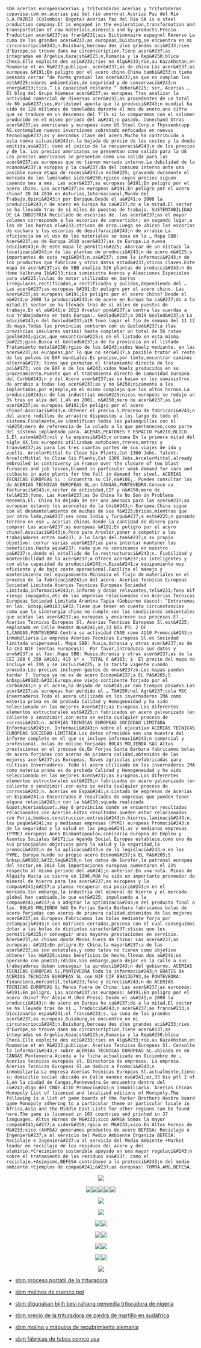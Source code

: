 
```
sbm acerías europeasacerias y trituradoras acerias y trituradoras copavisa.com.mx.acerias paz del rio amornrat.Acerias Paz del Rio S.A.PAZRIO (Colombia: Bogota) Acerias Paz del Rio SA is a steel production company.It is engaged in the exploration,transformation and transportation of raw materials,minerals and by products.Precio Traduction acer&#237;as fran&#231;ais Dictionnaire espagnol Reverso La cuna de las grandes acer&#237;as europeas,Duisburg,se encuentra en mi circunscripci&#243;n.Duisburg,berceau des plus grandes aci&#233;ries d'Europe,se trouve dans ma circonscription.Tiene acer&#237;as integradas en Argelia,Kazajst&#225;n,Rumania y la Rep&#250;blica Checa.Elle exploite des aci&#233;ries en Alg&#233;rie,au Kazakhstan,en Roumanie et en R&#233;publique. acer&#237;as de china Las acer&#237;as europeas &#191;En peligro por el acero chino.China tambi&#233;n tiene pensado cerrar “de forma gradual las acer&#237;as que no cumplan los est&#225;ndares ambientales,de seguridad y de conservaci&#243;n energ&#233;tica.” La capacidad restante “ deber&#225; ser… Acerias … El blog del Grupo Hiemesa acer&#237;as europeas Tras analizar la actividad comercial de diversas acer&#237;as procedentes de un total de 66 pa&#237;ses,Worldsteel apunta que la producci&#243;n mundial ha sido de 128 millones de toneladas durante el mes de enero,una cifra que se traduce en un descenso del 7’1% si lo comparamos con el volumen producido en el mismo periodo del a&#241;o pasado. Conecband Otras acer&#237;as americanas y europeas como US Steel Corp.o Thyssenkrupp AG.contemplan nuevas inversiones sobretodo enfocadas en nuevas tecnolog&#237;as y mercados clave del acero.Mucho ha contribuido a esta nueva situaci&#243;n,la bajada de precio de los costes y la deuda emitida,as&#237; como el inicio de la recuperaci&#243;n de los precios y de la. Los precios americanos se presentan como salida para la UE Los precios americanos se presentan como una salida para las acer&#237;as europeas que no tienen mercado interno.La debilidad de la econom&#237;a europea y la ca&#237;da del consumo interno ante una posible nueva etapa de recesi&#243;n est&#225; gravando duramente el mercado de los laminados sider&#250;rgicos cuyos precios siguen cayendo mes a mes. Las acer&#237;as europeas &#191;En peligro por el acero chino. Las acer&#237;as europeas &#191;En peligro por el acero chino? 20 04 2016 en Asturias,Internacional,Mundo del Trabajo,Opini&#243;n por Enrique.Desde el a&#241;o 2008 la producci&#243;n de acero en Europa ha ca&#237;do a la mitad.El sector se ha llevado tras de si miles de puestos de trabajo. SUSTENTABILIDAD DE LA INDUSTRIA Reciclado de escorias de. las acer&#237;as el mayor volumen corresponde a las escorias de convertidor; en segundo lugar,a las de los hornos el&#233;ctricos de arco.Luego se ubican las escorias de cuchara y las escorias de desulfuraci&#243;n de arrabio.La eficiencia en el uso de los materiales se basa en la … Mapa SBB: Acer&#237;as de Europa 2010 acer&#237;as de Europa.La nueva edici&#243;n de este mapa le permitir&#225; abarcar de un vistazo la localizaci&#243;n de las plantas de producci&#243;n de acero m&#225;s importantes de esta regi&#243;n,as&#237; como la informaci&#243;n de los productos que fabrican y otros datos estad&#237;sticos claves.Este mapa de acer&#237;as de SBB analiza 526 plantas de producci&#243;n de Home Valbruna Ib&#233;rica suministra Aceros y Aleaciones Especiales para v&#225;lvulas de motor utilizadas en barras irregulares,rectificadas,o rectificadas y pulidas,dependiendo del … Las acer&#237;as europeas &#191;En peligro por el acero chino. Las acer&#237;as europeas &#191;En peligro por el acero chino? Desde el a&#241;o 2008 la producci&#243;n de acero en Europa ha ca&#237;do a la mitad.El sector se ha llevado tras de si miles de puestos de trabajo.En el a&#241;o 2013 Arcelor pon&#237;a contra las cuerdas a sus trabajadores en toda Europa:. Geolod&#237;a 2019 Geolod&#237;a La edici&#243;n del Geolod&#237;a19 tuvo lugar el fin de semana del 11 12 de mayo.Todas las provincias contaron con su Geolod&#237;a (las provincias insulares varios) hasta completar un total de 56 rutas geol&#243;gicas,que encontrar&#225;s en el listado en esta misma p&#225;gina.Busca el Geolod&#237;a de tu provincia en el listado Tratamiento metal&#250;rgico de los &#243;xidos Waelz mediante. en las acer&#237;as europeas,por lo que no ser&#237;a posible tratar el resto de los polvos de EAF mundiales.Es preciso,por tanto,encontrar caminos alterna&#173; tivos que permitan el tratamiento directo de los pol&#173; vos de EAF o de los &#243;xidos Waelz producidos en su procesamiento.Puesto que el tratamiento directo de Comunidad Europea del Carb&#243;n y del Acero acer&#237;as se basan en los suministros de arrabio a todas las acer&#237;as y no &#250;nicamente a las implantadas,por ejemplo,en el mismo complejo que los altos hornos.La producci&#243;n de las industrias mec&#225;nicas europeas se redujo un 3% tras un alza del 1,4% en 2001. n&#250;mero de acer&#237;as Las acer&#237;as europeas &#191;En peligro por el acero chino?.Asociaci&#243;n.Obtener el precio.5.Proceso de fabricaci&#243;n del acero rodillos de arrastre dispuestos a los largo de todo el sistema.Finalmente,se identifican todas las palanquillas con el n&#250;mero de referencia de la colada a la que pertenecen,como parte del sistema implantado para. ACERAS,PEATONES Y ESPACIO P&#218;BLICO 1.El autom&#243;vil y la expansi&#243;n urbana En la primera mitad del siglo XX,los europeos utilizaban autobuses,trenes,metros y tranv&#237;as para las tres cuartas partes de sus viajes de ida y vuelta. ArcelorMittal to Close Six Plants,Cut 1300 Jobs. Talent; ArcelorMittal to Close Six Plants,Cut 1300 Jobs.ArcelorMittal,already embroiled in controversy in France over the closure of two blast furnaces and job losses,blamed in particular weak demand for cars and cutbacks in auto plants for the fall in demand for steel. ACERIAS TECNICAS EUROPEAS SL : Encuentra su CIF,n&#186;. Puedes consultar los de ACERIAS TECNICAS EUROPEAS SL,en CANGAS,PONTEVEDRA.Conoce su facturaci&#243;n,sector de actividad,CIF y n&#250;mero de tel&#233;fono. Las Acer&#237;as De China Ya No Son Un Problema Recemsa,El. China ha dejado de ser una amenaza para las acer&#237;as europeas estando los aranceles de la Uni&#243;n Europea.China sigue con el desmantelamiento de muchas de sus f&#225;bricas,mientras que por otro lado,pa&#237;ses como India y Turqu&#237;a est&#225;n ganando terreno en ese … acerias chinas donde la cantidad de dinero para comprar Las acer&#237;as europeas &#191;En peligro por el acero chino?.Asociaci&#243;n.Pero para Arcelor,poner a competir a los trabajadores entre s&#237; a lo largo del.ten&#237;a su propio objetivo: cerrar varias acer&#237;as para intentar mantener los beneficios.Hasta aqu&#237; nada que no conozcamos en nuestro pa&#237;s,donde el estallido de la.restructuraci&#243;n. Fiabilidad y mantenibilidad de la acer&#237;a Ofrece acer&#237;as inteligentes y con alta capacidad de producci&#243;n.Dise&#241;a equipamiento muy eficiente y de bajo coste operacional.Facilita el manejo y mantenimiento del equipamiento.Minimiza el flujo de materiales en el proceso de la fabricaci&#243;n del acero. Acerias Tecnicas Europeas Sociedad Limitada Acerias Tecnicas Europeas Sociedad Limitada,informaci&#243;n,informe y datos relevantes,tel&#233;fono nif riesgo impagados,etc de las empresas relacionadas con Acerias Tecnicas Europeas Sociedad Limitada Arantxa Tapia (Gobierno Vasco): “Entraremos en las. &nbsp;&#0183;&#32;Tiene que tener en cuenta circunstancias como que la siderurgia china no cumple con las condiciones ambientales que acatan las acer&#237;as europeas y encarecen sus procesos.El … Acerias Tecnicas Europeas Sl. Acerias Tecnicas Europeas Sl.est&#225; emplazada en Calle Mendez Nu&#241;ez,33 BIS PTL 2 OF 1,CANGAS,PONTEVEDRA.Centra su actividad CNAE como 4110 Promoci&#243;n inmobiliaria.La empresa Acerias Tecnicas Europeas Sl.es Sociedad limitada unipersonal. Mapa SBB: Rusia,Ucrania y otras acer&#237;as de la CEI NIF (ventas europeas):  Por favor,introduzca sus datos y env&#237;e al fax:.Mapa SBB: Rusia,Ucrania y otras acer&#237;as de la CEI 280 € 250 &#163; 415 $* x  TOTAL € &#163; $  El precio del mapa no incluye el IVA y se incluir&#225; a la tarifa vigente cuando proceda.Los precios incluyen gastos de env&#237;o.Los mapas pueden tardar 7. Europa ya no es de acero Econom&#237;a EL PA&#205;S &nbsp;&#0183;&#32;Europa,ese viejo continente forjado por el carb&#243;n y el acero,ha dejado de so&#241;ar con tiempos pasados.Las acer&#237;as europeas han perdido el … T&#250;nel Agr&#237;cola MSC Invernaderos Todo el acero utilizado en los invernaderos IMA como materia prima es de probada Calidad y Homogeneidad y ha sido seleccionado en las mejores Acer&#237;as Europeas.Los diferentes elementos estructurales est&#225;n fabricados en acero galvanizado (en caliente o sendzimir),con esto se evita cualquier proceso de corrosi&#243;n. ACERIAS TECNICAS EUROPEAS SOCIEDAD LIMITADA Informaci&#243;n. Informaci&#243;n sobre el ejecutivo ACERIAS TECNICAS EUROPEAS SOCIEDAD LIMITADA.Los datos ofrecidos son una muestra del informe completo en el que se incluye informaci&#243;n comercial y profesional. bolas de molino forjadas BOLAS MOLIENDA SAG Altas prestaciones en el proceso de,En Forjas Santa Barbara fabricamos bolas de acero forjadas con aceros de primera calidad,obtenidos de las mejores acer&#237;as Europeas. Naves agricolas prefabricadas para cultivos Invernaderos. Todo el acero utilizado en los invernaderos IMA como materia prima es de probada Calidad y Homogeneidad y ha sido seleccionado en las mejores Acer&#237;as Europeas.Los diferentes elementos estructurales est&#225;n fabricados en acero galvanizado (en caliente o sendzimir),con esto se evita cualquier proceso de corrosi&#243;n. Acerias en Espa&#241;a.Listado de empresas de Acerias en Espa&#241;a Encontrados 8 resultados de empresas que pueden tener alguna relaci&#243;n con la b&#250;squeda realizada &quot;Acerias&quot;.Hay 8 provincias donde se encuentran resultados relacionados con Acerias.Estos resultados pueden estar relacionados con Forja,bombas,construccion,extrusi&#243;n,hierros,laminaci&#243;n. las peque&#241;as y medianas empresas (PYME) europeas Promoci&#243;n de la seguridad y la salud en las peque&#241;as y medianas empresas (PYME) europeas Anna Diamantopoulou,comisaria europea de Empleo y Asuntos Sociales &#171;La Agenda Social Europea establece,como uno de sus principales objetivos para la salud y la seguridad,la promoci&#243;n de la aplicaci&#243;n de la legislaci&#243;n en las PYME, Europa hunde su propio acero Econom&#237;a EL PA&#205;S &nbsp;&#0183;&#32;Seg&#250;n los datos de Eurofer,la patronal europea del sector,en 2014 las importaciones europeas aumentaron el 22% respecto al mismo periodo del a&#241;o anterior.En una nota. Minas de Alquife Hasta su cierre en 1996,MdA ha sido un importante proveedor de mineral de hierro para las acer&#237;as europeas y la compa&#241;&#237;a planea recuperar esa posici&#243;n en el mercado.Sin embargo,la industria del mineral de hierro y el mercado global han cambiado,lo que est&#225; impulsando a la compa&#241;&#237;a a adaptar la optimizaci&#243;n del producto final a las. BOLAS MOLIENDA SAG En Forjas Santa Barbara fabricamos bolas de acero forjadas con aceros de primera calidad,obtenidos de las mejores acer&#237;as Europeas.Fabricamos las bolas mediante forja por estampaci&#243;n con matrices cerradas,proceso con el cual conseguimos dotar a las bolas de distintas caracter&#237;sticas que les permitir&#225;n conseguir unas mayores prestaciones en servicio. Acer&#237;as chinas donde Manos Fuera de China: Las acer&#237;as europeas: &#191;En peligro.En China,la mayor&#237;a de las acer&#237;as son estatales,y como tales no tienen como objetivo obtener los m&#225;ximos beneficios.De hecho,llevan dos a&#241;os operando con p&#233;rdidas.Sin embargo,para dejar en la calle a sus trabajadores deben conseguir la aprobaci&#243;n del gobierno. ACERIAS TECNICAS EUROPEAS SL,PONTEVEDRA Toda la informaci&#243;n GRATIS de ACERIAS TECNICAS EUROPEAS SL con NIF CIF B94136793,de PONTEVEDRA: financiera,mercantil,tel&#233;fono y direcci&#243;n de ACERIAS TECNICAS EUROPEAS SL Manos Fuera de China: Las acer&#237;as europeas: &#191;En peligro. Las acer&#237;as europeas: &#191;En peligro por el acero chino? Por Alejo M.(Red Press) Desde el a&#241;o 2008 la producci&#243;n de acero en Europa ha ca&#237;do a la mitad.El sector se ha llevado tras de si … Traducci&#243;n acer&#237;as franc&#233;s Diccionario espa&#241;ol franc&#233;s. La cuna de las grandes acer&#237;as europeas,Duisburg,se encuentra en mi circunscripci&#243;n.Duisburg,berceau des plus grandes aci&#233;ries d'Europe,se trouve dans ma circonscription.Tiene acer&#237;as integradas en Argelia,Kazajst&#225;n,Rumania y la Rep&#250;blica Checa.Elle exploite des aci&#233;ries en Alg&#233;rie,au Kazakhstan,en Roumanie et en R&#233;publique. Acerias Tecnicas Europeas Sl. Consulte la informaci&#243;n sobre ACERIAS TECNICAS EUROPEAS SL.ubicada en en CANGAS Pontevedra.Acceda a la ficha actualizada en Diciembre de … Acerias tecnicas europeas sl. Directorio de empresas. La empresa Acerias Tecnicas Europeas Sl.se dedica a Promoci&#243;n inmobiliaria.La empresa Acerias Tecnicas Europeas Sl.actualmente,tiene su domicilio social ubicado en Calle mendez nu&#241;ez,33 bis ptl 2 of 1,en la ciudad de Cangas,Pontevedra.Se encuentra dentro del c&#243;digo del CNAE 4110 Promoci&#243;n inmobiliaria. Acerias Chinas Monopoly List of licensed and localized editions of Monopoly.The following is a list of game boards of the Parker Brothers Hasbro board game Monopoly adhering to a particular theme or particular locale in Africa,Asia and the Middle East.Lists for other regions can be found here.The game is licensed in 103 countries and printed in 37 languages. Altos Hornos de M&#233;xico AHMSA Somos la mayor compa&#241;&#237;a sider&#250;rgica en M&#233;xico.En Altos Hornos de M&#233;xico (AHMSA) generamos productos de acero BEFESA: Reciclaje e Ingenier&#237;a al servicio del Medio Ambiente Organiza BEFESA: Reciclaje e Ingenier&#237;a al servicio del Medio Ambiente •Market leader en reciclaje de los residuos del acero y del aluminio.•Crecimiento sostenible apoyado en una mayor regulaci&#243;n sobre el tratamiento de los residuos as&#237; como el reciclaje.•Asimismo,BEFESA contribuye a la protecci&#243;n del medio ambiente.•Ejemplos de compa&#241;&#237;as europeas: TOMRA,AMG,BEFESA. 
```

<div align="center">

<a href="https://es-crusher.shibang-china.com/github&k=sbm+acer%C3%ADas+europeas"><img src="https://static.shibang-china.com/es/crusher/logo.jpg"></a>

<a href="https://es-crusher.shibang-china.com/github&k=sbm+acer%C3%ADas+europeas"><img src="https://static.shibang-china.com/es/crusher/index.jpg"></a><a href="https://es-crusher.shibang-china.com/material.htmlgithub&k=sbm+acer%C3%ADas+europeas"><img src="https://static.shibang-china.com/es/crusher/material.jpg"></a><a href="https://es-crusher.shibang-china.com/application.htmlgithub&k=sbm+acer%C3%ADas+europeas"><img src="https://static.shibang-china.com/es/crusher/application.jpg"></a><a href="https://es-crusher.shibang-china.com/aboutus.htmlgithub&k=sbm+acer%C3%ADas+europeas"><img src="https://static.shibang-china.com/es/crusher/aboutus.jpg"></a><a href="https://es-crusher.shibang-china.com/contact.htmlgithub&k=sbm+acer%C3%ADas+europeas"><img src="https://static.shibang-china.com/es/crusher/contact.jpg"></a>

<a href="https://es-crusher.shibang-china.com/github&k=sbm+acer%C3%ADas+europeas"><img src="https://static.shibang-china.com/es/crusher/banner.jpg"></a>

<a href="https://swt.shibang-china.com/github&k=sbm+acer%C3%ADas+europeas"><img src="https://static.shibang-china.com/es/crusher/text.jpg"></a>

<a href="https://swt.shibang-china.com/github&k=sbm+acer%C3%ADas+europeas"><img src="https://static.shibang-china.com/es/crusher/chat.jpg"></a><a href="https://es-crusher.shibang-china.com/contact.htmlgithub&k=sbm+acer%C3%ADas+europeas"><img src="https://static.shibang-china.com/es/crusher/message.jpg"></a>

<a href="https://es-crusher.shibang-china.com/products/pe.htmlgithub&k=sbm+acer%C3%ADas+europeas"><img src="https://static.shibang-china.com/es/crusher/pe.jpg"></a><a href="https://es-crusher.shibang-china.com/products/pf.htmlgithub&k=sbm+acer%C3%ADas+europeas"><img src="https://static.shibang-china.com/es/crusher/pf.jpg"></a>

<a href="https://es-crusher.shibang-china.com/products/hpt.htmlgithub&k=sbm+acer%C3%ADas+europeas"><img src="https://static.shibang-china.com/es/crusher/hpt.jpg"></a><a href="https://es-crusher.shibang-china.com/products/vsi.htmlgithub&k=sbm+acer%C3%ADas+europeas"><img src="https://static.shibang-china.com/es/crusher/vsi.jpg"></a>

<a href="https://es-crusher.shibang-china.com/products/klv.htmlgithub&k=sbm+acer%C3%ADas+europeas"><img src="https://static.shibang-china.com/es/crusher/klv.jpg"></a><a href="https://es-crusher.shibang-china.com/products/portable.htmlgithub&k=sbm+acer%C3%ADas+europeas"><img src="https://static.shibang-china.com/es/crusher/portable.jpg"></a>

<a href="https://swt.shibang-china.com/github&k=sbm+acer%C3%ADas+europeas"><img src="https://static.shibang-china.com/es/crusher/case.jpg"></a>

</div>


* [sbm proceso portátil de la trituradora](sbm%20proceso%20port%C3%A1til%20de%20la%20trituradora.md)

* [sbm molinos de cuenco ppt](sbm%20molinos%20de%20cuenco%20ppt.md)

* [sbm digunakan bijih besi rahang penyedia trituradora de nigeria](sbm%20digunakan%20bijih%20besi%20rahang%20penyedia%20trituradora%20de%20nigeria.md)

* [sbm precio de la trituradora de piedra de martillo en sudáfrica](sbm%20precio%20de%20la%20trituradora%20de%20piedra%20de%20martillo%20en%20sud%C3%A1frica.md)

* [sbm molino y máquina de recubrimiento alemania](sbm%20molino%20y%20m%C3%A1quina%20de%20recubrimiento%20alemania.md)

* [sbm fábricas de tubos comco usa](sbm%20f%C3%A1bricas%20de%20tubos%20comco%20usa.md)